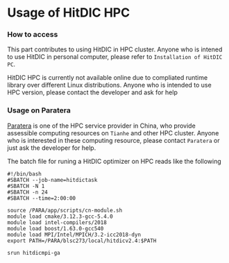 # Usage of HitDIC HPC

### How to access
This part contributes to using HitDIC in HPC cluster. Anyone who is intened to use HitDIC in personal computer, please refer to `Installation of HitDIC PC`. 

HitDIC HPC is currently not available online due to compliated runtime library over different Linux distributions. Anyone who is intended to use HPC version, please contact the developer and ask for help

### Usage on Paratera

[Paratera](https://www.paratera.com/) is one of the HPC service provider in China, who provide assessible computing resources on `Tianhe` and other HPC cluster. Anyone who is interested in these computing resource, please contact `Paratera` or just ask the developer for help.

The batch file for runing a HitDIC optimizer on HPC reads like the following
```
#!/bin/bash
#SBATCH --job-name=hitdictask
#SBATCH -N 1
#SBATCH -n 24
#SBATCH --time=2:00:00

source /PARA/app/scripts/cn-module.sh
module load cmake/3.12.3-gcc-5.4.0
module load intel-compilers/2018
module load boost/1.63.0-gcc540
module load MPI/Intel/MPICH/3.2-icc2018-dyn
export PATH=/PARA/blsc273/local/hitdicv2.4:$PATH

srun hitdicmpi-ga
```